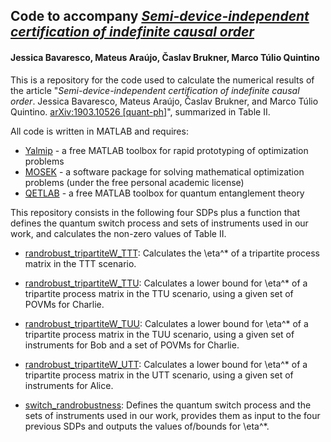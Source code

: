## Code to accompany *[Semi-device-independent certification of indefinite causal order](https://arxiv.org/abs/1903.10526)*
#### Jessica Bavaresco, Mateus Araújo, Časlav Brukner, Marco Túlio Quintino

This is a repository for the code used to calculate the numerical results of the article "*Semi-device-independent certification of indefinite causal order*. Jessica Bavaresco, Mateus Araújo, Časlav Brukner, and Marco Túlio Quintino. [arXiv:1903.10526 [quant-ph]](https://arxiv.org/abs/1903.10526)", summarized in Table II.

All code is written in MATLAB and requires:
- [Yalmip](https://yalmip.github.io) - a free MATLAB toolbox for rapid prototyping of optimization problems
- [MOSEK](https://www.mosek.com) - a software package for solving mathematical optimization problems (under the free personal academic license)
- [QETLAB](http://www.qetlab.com/) - a free MATLAB toolbox for quantum entanglement theory

This repository consists in the following four SDPs plus a function that defines the quantum switch process and sets of instruments used in our work, and calculates the non-zero values of Table II.

- [randrobust_tripartiteW_TTT](https://github.com/jessicabavaresco/SDI-causality/blob/master/randrobust_tripartiteW_TTT.m):
Calculates the \eta^* of a tripartite process matrix in the TTT scenario.

- [randrobust_tripartiteW_TTU](https://github.com/jessicabavaresco/SDI-causality/blob/master/randrobust_tripartiteW_TTU.m):
Calculates a lower bound for \eta^* of a tripartite process matrix in the TTU scenario, using a given set of POVMs for Charlie.

- [randrobust_tripartiteW_TUU](https://github.com/jessicabavaresco/SDI-causality/blob/master/randrobust_tripartiteW_TUU.m):
Calculates a lower bound for \eta^* of a tripartite process matrix in the TUU scenario, using a given set of instruments for Bob and a set of POVMs for Charlie.

- [randrobust_tripartiteW_UTT](https://github.com/jessicabavaresco/SDI-causality/blob/master/randrobust_tripartiteW_UTT.m):
Calculates a lower bound for \eta^* of a tripartite process matrix in the UTT scenario, using a given set of instruments for Alice.

- [switch_randrobustness](https://github.com/jessicabavaresco/SDI-causality/blob/master/switch_randrobustness.m):
Defines the quantum switch process and the sets of instruments used in our work, provides them as input to the four previous SDPs and outputs the values of/bounds for \eta^*.


